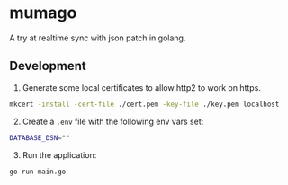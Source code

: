 # mumago

A try at realtime sync with json patch in golang.

## Development

1. Generate some local certificates to allow http2 to work on https.

```bash
mkcert -install -cert-file ./cert.pem -key-file ./key.pem localhost
```

2. Create a `.env` file with the following env vars set:

```bash
DATABASE_DSN=""
```

3. Run the application:

```bash
go run main.go
```